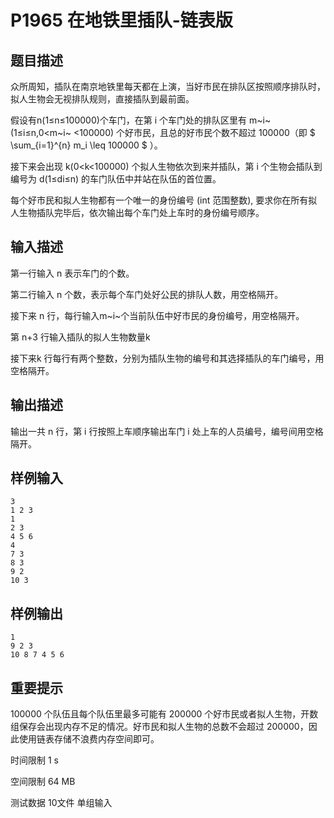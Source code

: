 # P1965 在地铁里插队-链表版

## 题目描述

众所周知，插队在南京地铁里每天都在上演，当好市民在排队区按照顺序排队时，拟人生物会无视排队规则，直接插队到最前面。

假设有n(1≤n≤100000)个车门，在第 i 个车门处的排队区里有 m~i~ (1≤i≤n,0<m~i~ <100000) 个好市民，且总的好市民个数不超过 100000（即 $` \sum_{i=1}^{n} m_i \leq 100000 `$ ）。

接下来会出现 k(0<k<100000) 个拟人生物依次到来并插队，第 i 个生物会插队到编号为 d(1≤di≤n) 的车门队伍中并站在队伍的首位置。

每个好市民和拟人生物都有一个唯一的身份编号 (int 范围整数), 要求你在所有拟人生物插队完毕后，依次输出每个车门处上车时的身份编号顺序。

## 输入描述

第一行输入 n 表示车门的个数。

第二行输入 n 个数，表示每个车门处好公民的排队人数，用空格隔开。

接下来 n 行，每行输入m~i~个当前队伍中好市民的身份编号，用空格隔开。

第 n+3 行输入插队的拟人生物数量k

接下来k 行每行有两个整数，分别为插队生物的编号和其选择插队的车门编号，用空格隔开。

## 输出描述

输出一共 n 行，第 i 行按照上车顺序输出车门 i 处上车的人员编号，编号间用空格隔开。

## 样例输入

```
3
1 2 3
1
2 3
4 5 6
4
7 3
8 3
9 2
10 3
```

## 样例输出

```
1
9 2 3
10 8 7 4 5 6
```

## 重要提示

100000 个队伍且每个队伍里最多可能有 200000 个好市民或者拟人生物，开数组保存会出现内存不足的情况。好市民和拟人生物的总数不会超过 200000，因此使用链表存储不浪费内存空间即可。

时间限制  1 s

空间限制  64 MB

测试数据  10文件 单组输入
